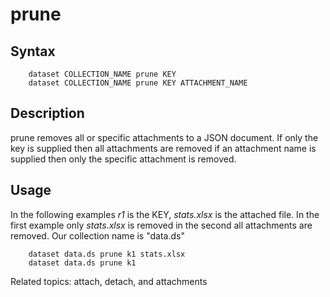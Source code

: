 
# prune

## Syntax

```
    dataset COLLECTION_NAME prune KEY
    dataset COLLECTION_NAME prune KEY ATTACHMENT_NAME
```

## Description

prune removes all or specific attachments to a JSON document. If only
the key is supplied then all attachments are removed if an attachment
name is supplied then only the specific attachment is removed.

## Usage

In the following examples _r1_ is the KEY, *stats.xlsx* is the 
attached file. In the first example only *stats.xlsx* is removed in
the second all attachments are removed. Our collection name is "data.ds"


```shell
    dataset data.ds prune k1 stats.xlsx
    dataset data.ds prune k1
```

Related topics: attach, detach, and attachments

